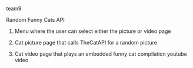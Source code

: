 team9


Random Funny Cats API

1) Menu where the user can select either the picture or video page

2) Cat picture page that calls TheCatAPI for a random picture

3) Cat video page that plays an embedded funny cat compilation youtube video
